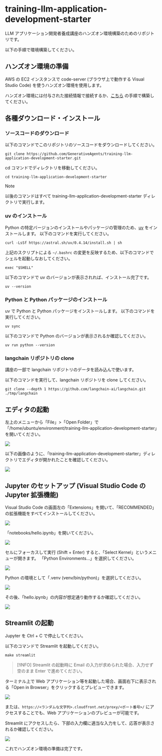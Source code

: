 # training-llm-application-development-starter

LLM アプリケーション開発者養成講座のハンズオン環境構築のためのリポジトリです。

以下の手順で環境構築してください。

## ハンズオン環境の準備

AWS の EC2 インスタンスで code-server (ブラウザ上で動作する Visual Studio Code) を使うハンズオン環境を使用します。

ハンズオン環境には付与された接続情報で接続するか、[こちら](./docs/ec2_code_server.md) の手順で構築してください。

## 各種ダウンロード・インストール

### ソースコードのダウンロード

以下のコマンドでこのリポジトリのソースコードをダウンロードしてください。

```console
git clone https://github.com/GenerativeAgents/training-llm-application-development-starter.git
```

cd コマンドでディレクトリを移動してください。

```console
cd training-llm-application-development-starter
```

> [!NOTE]
> 以後のコマンドはすべて training-llm-application-development-starter ディレクトリで実行します。

### uv のインストール

Python の特定バージョンのインストールやパッケージの管理のため、[uv](https://github.com/astral-sh/uv) をインストールします。
以下のコマンドを実行してください。

```console
curl -LsSf https://astral.sh/uv/0.4.14/install.sh | sh
```

上記のスクリプトによる `~/.bashrc` の変更を反映するため、以下のコマンドでシェルを起動しなおしてください。

```console
exec "$SHELL"
```

以下のコマンドで uv のバージョンが表示されれば、インストール完了です。

```console
uv --version
```

### Python と Python パッケージのインストール

uv で Python と Python パッケージをインストールします。
以下のコマンドを実行してください。

```console
uv sync
```

以下のコマンドで Python のバージョンが表示されるか確認してください。

```console
uv run python --version
```

### langchain リポジトリの clone

講座の一部で langchain リポジトリのデータを読み込んで使います。

以下のコマンドを実行して、langchain リポジトリを clone してください。

```console
git clone --depth 1 https://github.com/langchain-ai/langchain.git ./tmp/langchain
```

## エディタの起動

左上のメニューから「File」>「Open Folder」で「/home/ubuntu/environment/training-llm-application-development-starter」を開いてください。

![](./docs/images/code_server_open_folder.png)

以下の画像のように、「training-llm-application-development-starter」ディレクトリでエディタが開かれたことを確認してください。

![](./docs/images/code_server_open_folder_completed.png)

## Jupyter のセットアップ (Visual Studio Code の Jupyter 拡張機能)

Visual Studio Code の画面左の「Extensions」を開いて、「RECOMMENDED」の拡張機能をすべてインストールしてください。

![](./docs/images/code_server_extensions.png)

「notebooks/hello.ipynb」を開いてください。

![](./docs/images/code_server_notebook.png)

セルにフォーカスして実行 (Shift + Enter) すると、「Select Kernel」というメニューが開きます。
「Python Environments...」を選択してください。

![](./docs/images/code_server_notebook_select_kernel.png)

Python の環境として「.venv (venv/bin/python)」を選択してください。

![](./docs/images/code_server_notebook_select_kernel_venv.png)

その後、「hello.ipynb」の内容が想定通り動作するか確認してください。

![](./docs/images/code_server_notebook_hello.png)

## Streamlit の起動

Jupyter を Ctrl + C で停止してください。

以下のコマンドで Streamlit を起動してください。

```console
make streamlit
```

> [!INFO]
> Streamlit の起動時に Email の入力が求められた場合、入力せず空のまま Enter で進めてください。

ターミナル上で Web アプリケーション等を起動した場合、画面右下に表示される「Open in Browser」をクリックするとプレビューできます。

![](./docs/images/ec2_code_server/code_server_port_forward.png)

または、`https://<ランダムな文字列>.cloudfront.net/proxy/<ポート番号>/` にアクセスすることでも、Web アプリケーションのプレビューが可能です。

Streamlit にアクセスしたら、下部の入力欄に適当な入力をして、応答が表示されるか確認してください。

![](./docs/images/streamlit_hello_world.png)

これでハンズオン環境の準備は完了です。
